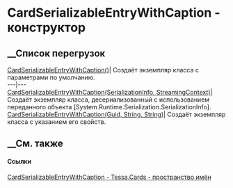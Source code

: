 # CardSerializableEntryWithCaption - конструктор
##  __Список перегрузок
[CardSerializableEntryWithCaption()](M_Tessa_Cards_CardSerializableEntryWithCaption__ctor.htm)|
Создаёт экземпляр класса с параметрами по умолчанию.  
---|---  
[CardSerializableEntryWithCaption(SerializationInfo,
StreamingContext)](M_Tessa_Cards_CardSerializableEntryWithCaption__ctor_2.htm)|
Создаёт экземпляр класса, десериализованный с использованием переданного
объекта [System.Runtime.Serialization.SerializationInfo].  
[CardSerializableEntryWithCaption(Guid, String,
String)](M_Tessa_Cards_CardSerializableEntryWithCaption__ctor_1.htm)|  Создаёт
экземпляр класса с указанием его свойств.  
## __См. также
#### Ссылки
[CardSerializableEntryWithCaption -
](T_Tessa_Cards_CardSerializableEntryWithCaption.htm)
[Tessa.Cards - пространство имён](N_Tessa_Cards.htm)
